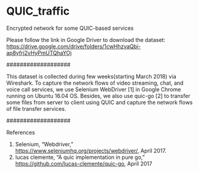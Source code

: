 # QUIC_traffic
Encrypted network for some QUIC-based services

Please follow the link in Google Driver to download the dataset:
https://drive.google.com/drive/folders/1cwHhzvaQbi-ap8yfrj2vHyPmUTQhaYOj


###################

This dataset is collected during few weeks(starting March 2018) via Wireshark. To capture the network flows of video streaming, chat, and voice call services, we use Selenium WebDriver [1] in Google Chrome running on Ubuntu 16.04 OS. Besides, we also use quic-go [2] to transfer some files from server to client using QUIC and capture the network flows of file transfer services.


###################

References
1. Selenium, “Webdriver,” https://www.seleniumhq.org/projects/webdriver/,
April 2017.
2. lucas clemente, “A quic implementation in pure go,” https://github.com/lucas-clemente/quic-go, April 2017
